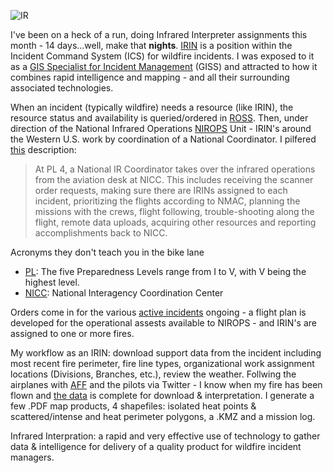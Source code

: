 ![IR](http://farm4.staticflickr.com/3799/9548967970_02f185d5de.jpg)

I've been on a heck of a run, doing Infrared Interpreter assignments this month - 14 days...well, make that **nights**. [IRIN](http://www.nationalfiretraining.net/catalog/detail/code/S443) is a position within the Incident Command System (ICS) for wildfire incidents. I was exposed to it as a [GIS Specialist for Incident Management](http://www.nationalfiretraining.net/catalog/detail/code/S341) (GISS) and attracted to how it combines rapid intelligence and mapping - and all their surrounding associated technologies.

When an incident (typically wildfire) needs a resource (like IRIN), the resource status and availability is queried/ordered in [ROSS](http://ross.nwcg.gov/aboutross.html). Then, under direction of the National Infrared Operations [NIROPS](http://nirops.fs.fed.us/pages/about) Unit - IRIN's around the Western U.S. work by coordination of a National Coordinator. I pilfered [this](http://www.wrightwoodfsc.com/StationFire/NIROPS_Poster_Jan2008.pdf) description:

> At PL 4, a National IR Coordinator takes over the infrared operations from
the aviation desk at NICC. This includes receiving the scanner order 
requests, making sure there are IRINs assigned to each incident, prioritizing 
the flights according to NMAC, planning the missions with the crews, flight
following, trouble-shooting along the flight, remote data uploads, acquiring
other resources and reporting accomplishments back to NICC.  

Acronyms they don't teach you in the bike lane
 
- [PL][0]: The five Preparedness Levels range from I to V, with V being the highest level.   
- [NICC][1]: National Interagency Coordination Center 

Orders come in for the various [active incidents](http://activefiremaps.fs.fed.us/) ongoing - a flight plan is developed for the operational assests available to NIROPS - and IRIN's are assigned to one or more fires.

My workflow as an IRIN: download support data from the incident including most recent fire perimeter, fire line types, organizational work assignment locations (Divisions, Branches, etc.), review the weather. Follwing the airplanes with [AFF](https://www.aff.gov/) and the pilots via Twitter - I know when my fire has been flown and [the data](http://nirops.fs.fed.us/pages/imagery) is complete for download & interpretation. I generate a few .PDF map products, 4 shapefiles: isolated heat points & scattered/intense and heat perimeter polygons, a .KMZ and a mission log.

Infrared Interpration: a rapid and very effective use of technology to gather data & intelligence for delivery of a quality product for wildfire incident managers.

[0]: http://www.nifc.gov/fireInfo/fireinfo_prepLevels.html

[1]: http://www.nifc.gov/nicc/index.htm
